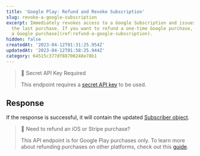 ```yaml
---
title: 'Google Play: Refund and Revoke Subscription'
slug: revoke-a-google-subscription
excerpt: Immediately revokes access to a Google Subscription and issues a refund for
  the last purchase. If you want to refund a one-time Google purchase, see [refund
  a Google purchase](ref:refund-a-google-subscription).
hidden: false
createdAt: '2023-04-12T01:31:25.954Z'
updatedAt: '2023-04-12T01:58:25.944Z'
category: 64515c377df88700248e78b1
---
```

> 🚧 Secret API Key Required
> 
> This endpoint requires a [secret API key](doc:authentication) to be used.

## Response

If the response is successful, it will contain the updated [Subscriber object](ref:subscribers#the-subscriber-object).

> 📘 Need to refund an iOS or Stripe purchase?
> 
> This API endpoint is for Google Play purchases only. To learn more about refunding purchases on other platforms, check out this [guide](doc:managing-subscriptions#refunding-purchases).
